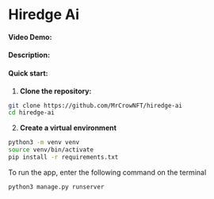 # Hiredge Ai

#### Video Demo:  <URL HERE>
#### Description:

#### Quick start:

1. **Clone the repository:**
```bash
git clone https://github.com/MrCrowNFT/hiredge-ai
cd hiredge-ai

```
2. **Create a virtual environment**
```bash
python3 -m venv venv
source venv/bin/activate
pip install -r requirements.txt

```

To run the app, enter the following command on the terminal

```sh
python3 manage.py runserver
```
